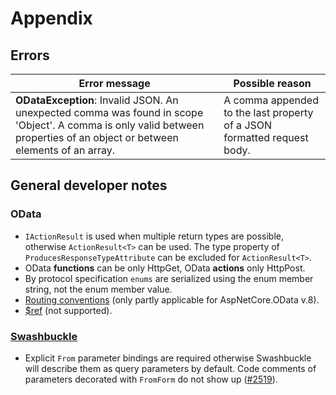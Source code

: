 # Appendix

## Errors

| Error message                                                                                                                                                             | Possible reason                                                         |
| ------------------------------------------------------------------------------------------------------------------------------------------------------------------------- | ----------------------------------------------------------------------- |
| **ODataException**: Invalid JSON. An unexpected comma was found in scope 'Object'. A comma is only valid between properties of an object or between elements of an array. | A comma appended to the last property of a JSON formatted request body. |

## General developer notes <a href="#general-developer-notes" id="general-developer-notes"></a>

### OData

* `IActionResult` is used when multiple return types are possible, otherwise `ActionResult<T>` can be used. The type property of `ProducesResponseTypeAttribute` can be excluded for `ActionResult<T>`.
* OData **functions** can be only HttpGet, OData **actions** only HttpPost.
* By protocol specification `enums` are serialized using the enum member string, not the enum member value.
* [Routing conventions](https://learn.microsoft.com/en-us/odata/webapi/built-in-routing-conventions) (only partly applicable for AspNetCore.OData v.8).
* [$ref](https://learn.microsoft.com/en-us/aspnet/web-api/overview/odata-support-in-aspnet-web-api/odata-v4/entity-relations-in-odata-v4#creating-a-relationship-between-entities) (not supported).

### [Swashbuckle](https://github.com/domaindrivendev/Swashbuckle.AspNetCore)

* Explicit `From` parameter bindings are required otherwise Swashbuckle will describe them as query parameters by default. Code comments of parameters decorated with `FromForm` do not show up ([#2519](https://github.com/domaindrivendev/Swashbuckle.AspNetCore/issues/2519)).
